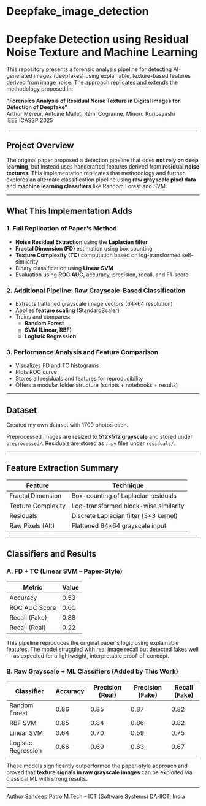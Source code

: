 # Deepfake_image_detection

# Deepfake Detection using Residual Noise Texture and Machine Learning

This repository presents a forensic analysis pipeline for detecting AI-generated images (deepfakes) using explainable, texture-based features derived from image noise. 
The approach replicates and extends the methodology proposed in:

**"Forensics Analysis of Residual Noise Texture in Digital Images for Detection of Deepfake"**  
Arthur Méreur, Antoine Mallet, Rémi Cogranne, Minoru Kuribayashi  
IEEE ICASSP 2025

---

## Project Overview

The original paper proposed a detection pipeline that does **not rely on deep learning**, but instead uses handcrafted features derived from **residual noise textures**. This implementation replicates that methodology and further explores an alternate classification pipeline using **raw grayscale pixel data** and **machine learning classifiers** like Random Forest and SVM.

---

## What This Implementation Adds

### 1. Full Replication of Paper's Method
- **Noise Residual Extraction** using the **Laplacian filter**
- **Fractal Dimension (FD)** estimation using box counting
- **Texture Complexity (TC)** computation based on log-transformed self-similarity
- Binary classification using **Linear SVM**
- Evaluation using **ROC AUC**, accuracy, precision, recall, and F1-score

### 2. Additional Pipeline: Raw Grayscale-Based Classification
- Extracts flattened grayscale image vectors (64×64 resolution)
- Applies **feature scaling** (StandardScaler)
- Trains and compares:
  - **Random Forest**
  - **SVM (Linear, RBF)**
  - **Logistic Regression**

### 3. Performance Analysis and Feature Comparison
- Visualizes FD and TC histograms
- Plots ROC curve
- Stores all residuals and features for reproducibility
- Offers a modular folder structure (scripts + notebooks + results)

---

## Dataset

Created my own dataset with 1700 photos each. 


Preprocessed images are resized to **512×512 grayscale** and stored under `preprocessed/`. Residuals are stored as `.npy` files under `residuals/`.

---

## Feature Extraction Summary

| Feature              | Technique                             |
|----------------------|----------------------------------------|
| Fractal Dimension    | Box-counting of Laplacian residuals    |
| Texture Complexity   | Log-transformed block-wise similarity  |
| Residuals            | Discrete Laplacian filter (3×3 kernel) |
| Raw Pixels (Alt)     | Flattened 64×64 grayscale input        |

---

## Classifiers and Results

### A. FD + TC (Linear SVM – Paper-Style)
| Metric         | Value   |
|----------------|---------|
| Accuracy       | 0.53    |
| ROC AUC Score  | 0.61    |
| Recall (Fake)  | 0.88    |
| Recall (Real)  | 0.22    |

This pipeline reproduces the original paper's logic using explainable features. The model struggled with real image recall but detected fakes well — as expected for a lightweight, interpretable proof-of-concept.

### B. Raw Grayscale + ML Classifiers (Added by This Work)

| Classifier           | Accuracy | Precision (Real) | Precision (Fake) | Recall (Fake) |
|----------------------|----------|------------------|------------------|---------------|
| Random Forest        | 0.86     | 0.85             | 0.87             | 0.82          |
| RBF SVM              | 0.85     | 0.84             | 0.86             | 0.82          |
| Linear SVM           | 0.64     | 0.70             | 0.59             | 0.75          |
| Logistic Regression  | 0.66     | 0.69             | 0.63             | 0.67          |

These models significantly outperformed the paper-style approach and proved that **texture signals in raw grayscale images** can be exploited via classical ML with strong results.

---


Author
Sandeep Patro
M.Tech – ICT (Software Systems)
DA-IICT, India

